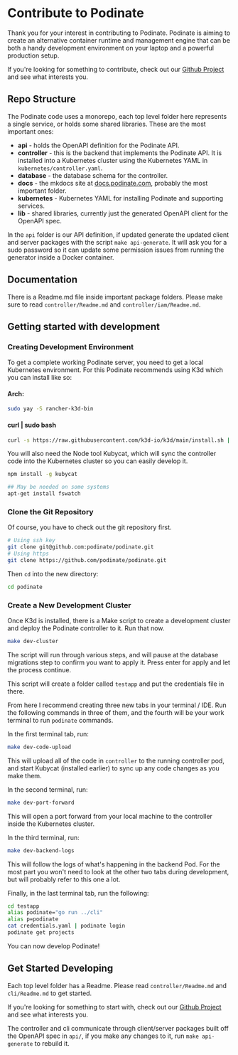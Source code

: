 # Contribute to Podinate
Thank you for your interest in contributing to Podinate. Podinate is aiming to create an alternative container runtime and management engine that can be both a handy development environment on your laptop and a powerful production setup. 

If you're looking for something to contribute, check out our [Github Project](https://github.com/orgs/podinate/projects/1) and see what interests you.


## Repo Structure
The Podinate code uses a monorepo, each top level folder here represents a single service, or holds some shared libraries. These are the most important ones:
- **api** - holds the OpenAPI definition for the Podinate API. 
- **controller** - this is the backend that implements the Podinate API. It is installed into a Kubernetes cluster using the Kubernetes YAML in `kubernetes/controller.yaml`.
- **database** - the database schema for the controller. 
- **docs** - the mkdocs site at [docs.podinate.com](https://docs.podinate.com), probably the most important folder.
- **kubernetes** - Kubernetes YAML for installing Podinate and supporting services.
- **lib** - shared libraries, currently just the generated OpenAPI client for the OpenAPI spec. 

 In the `api` folder is our API definition, if updated generate the updated client and server packages with the script `make api-generate`. It will ask you for a sudo password so it can update some permission issues from running the generator inside a Docker container. 

## Documentation
There is a Readme.md file inside important package folders. Please make sure to read `controller/Readme.md` and `controller/iam/Readme.md`.

## Getting started with development

### Creating Development Environment
To get a complete working Podinate server, you need to get a local Kubernetes environment. For this Podinate recommends using K3d which you can install like so:
#### Arch:
```bash
sudo yay -S rancher-k3d-bin
```

#### curl | sudo bash
```bash
curl -s https://raw.githubusercontent.com/k3d-io/k3d/main/install.sh | bash
```

You will also need the Node tool Kubycat, which will sync the controller code into the Kubernetes cluster so you can easily develop it. 
```bash
npm install -g kubycat

## May be needed on some systems
apt-get install fswatch 
```

### Clone the Git Repository
Of course, you have to check out the git repository first. 
```bash
# Using ssh key
git clone git@github.com:podinate/podinate.git
# Using https
git clone https://github.com/podinate/podinate.git
```

Then `cd` into the new directory:
```bash
cd podinate
```

### Create a New Development Cluster
Once K3d is installed, there is a Make script to create a development cluster and deploy the Podinate controller to it. Run that now. 
```bash
make dev-cluster
```
The script will run through various steps, and will pause at the database migrations step to confirm you want to apply it. Press enter for apply and let the process continue. 

This script will create a folder called `testapp` and put the credentials file in there. 

From here I recommend creating three new tabs in your terminal / IDE. Run the following commands in three of them, and the fourth will be your work terminal to run `podinate` commands. 

In the first terminal tab, run:
```bash
make dev-code-upload
```
This will upload all of the code in `controller` to the running controller pod, and start Kubycat (installed earlier) to sync up any code changes as you make them. 

In the second terminal, run:
```bash
make dev-port-forward
```
This will open a port forward from your local machine to the controller inside the Kubernetes cluster. 

In the third terminal, run:
```bash
make dev-backend-logs 
```
This will follow the logs of what's happening in the backend Pod. For the most part you won't need to look at the other two tabs during development, but will probably refer to this one a lot. 

Finally, in the last terminal tab, run the following:
```bash
cd testapp
alias podinate="go run ../cli"
alias p=podinate
cat credentials.yaml | podinate login
podinate get projects 
```

You can now develop Podinate! 

## Get Started Developing
Each top level folder has a Readme. Please read `controller/Readme.md` and `cli/Readme.md` to get started.

If you're looking for something to start with, check out our [Github Project](https://github.com/orgs/podinate/projects/1) and see what interests you. 

The controller and cli communicate through client/server packages built off the OpenAPI spec in `api/`, if you make any changes to it, run `make api-generate` to rebuild it. 